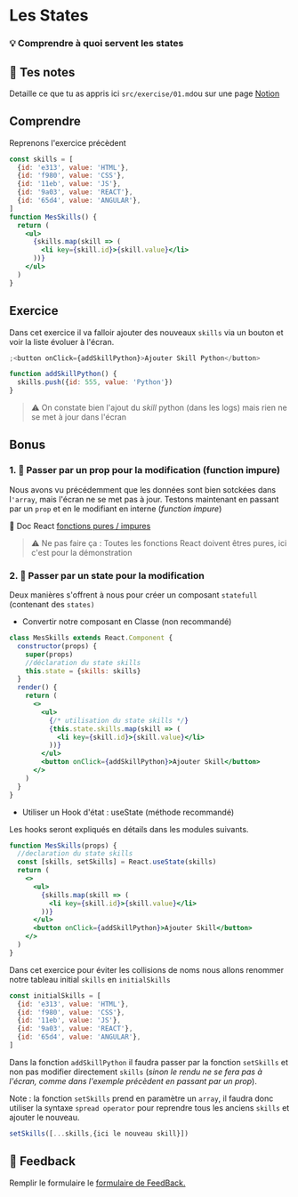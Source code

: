 # Les States

### 💡 Comprendre à quoi servent les states

## 📝 Tes notes

Detaille ce que tu as appris ici
`src/exercise/01.md`ou sur une page [Notion](https://go.mikecodeur.com/course-notes-template)

## Comprendre

Reprenons l'exercice précèdent

```jsx
const skills = [
  {id: 'e313', value: 'HTML'},
  {id: 'f980', value: 'CSS'},
  {id: '11eb', value: 'JS'},
  {id: '9a03', value: 'REACT'},
  {id: '65d4', value: 'ANGULAR'},
]
function MesSkills() {
  return (
    <ul>
      {skills.map(skill => (
        <li key={skill.id}>{skill.value}</li>
      ))}
    </ul>
  )
}
```

## Exercice

Dans cet exercice il va falloir ajouter des nouveaux `skills` via un bouton et
voir la liste évoluer à l'écran.

```jsx
;<button onClick={addSkillPython}>Ajouter Skill Python</button>

function addSkillPython() {
  skills.push({id: 555, value: 'Python'})
}
```

> ⚠️ On constate bien l'ajout du _skill_ python (dans les logs) mais rien ne se
> met à jour dans l'écran

## Bonus

### 1. 🚀 Passer par un prop pour la modification (function impure)

Nous avons vu précédemment que les données sont bien sotckées dans l`'array`,
mais l'écran ne se met pas à jour. Testons maintenant en passant par un `prop`
et en le modifiant en interne (_function impure_)

📑 Doc React
[fonctions pures / impures](https://reactjs.org/docs/components-and-props.html#props-are-read-only)

> ⚠️ Ne pas faire ça : Toutes les fonctions React doivent êtres pures, ici c'est
> pour la démonstration

### 2. 🚀 Passer par un state pour la modification

Deux manières s'offrent à nous pour créer un composant `statefull` (contenant
des `states)`

- Convertir notre composant en Classe (non recommandé)

```jsx
class MesSkills extends React.Component {
  constructor(props) {
    super(props)
    //déclaration du state skills
    this.state = {skills: skills}
  }
  render() {
    return (
      <>
        <ul>
          {/* utilisation du state skills */}
          {this.state.skills.map(skill => (
            <li key={skill.id}>{skill.value}</li>
          ))}
        </ul>
        <button onClick={addSkillPython}>Ajouter Skill</button>
      </>
    )
  }
}
```

- Utiliser un Hook d'état : useState (méthode recommandé)

Les hooks seront expliqués en détails dans les modules suivants.

```jsx
function MesSkills(props) {
  //declaration du state skills
  const [skills, setSkills] = React.useState(skills)
  return (
    <>
      <ul>
        {skills.map(skill => (
          <li key={skill.id}>{skill.value}</li>
        ))}
      </ul>
      <button onClick={addSkillPython}>Ajouter Skill</button>
    </>
  )
}
```

Dans cet exercice pour éviter les collisions de noms nous allons renommer notre
tableau initial `skills` en `initialSkills`

```jsx
const initialSkills = [
  {id: 'e313', value: 'HTML'},
  {id: 'f980', value: 'CSS'},
  {id: '11eb', value: 'JS'},
  {id: '9a03', value: 'REACT'},
  {id: '65d4', value: 'ANGULAR'},
]
```

Dans la fonction `addSkillPython` il faudra passer par la fonction `setSkills`
et non pas modifier directement `skills` (_sinon le rendu ne se fera pas à
l'écran, comme dans l'exemple précèdent en passant par un prop_).

Note : la fonction `setSkills` prend en paramètre un `array`, il faudra donc
utiliser la syntaxe `spread operator` pour reprendre tous les anciens `skills`
et ajouter le nouveau.

```jsx
setSkills([...skills,{ici le nouveau skill}])
```

## 🐜 Feedback

Remplir le formulaire le
[formulaire de FeedBack.](https://go.mikecodeur.com/cours-react-avis?entry.1430994900=React%20Fondamentaux&entry.533578441=08%20Les%20States)
